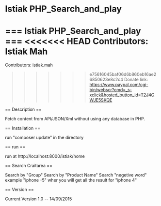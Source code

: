 Istiak PHP_Search_and_play
========

=== Istiak PHP_Search_and_play ===
<<<<<<< HEAD
Contributors: Istiak Mah
=======

Contributors: istiak.mah

>>>>>>> e75616045baf06d6b860eb16ae26850623e8c2c4
Donate link: https://www.paypal.com/cgi-bin/webscr?cmd=_s-xclick&hosted_button_id=T2J4GWJE5SKQE


== Description ==

Fetch content from API/JSON/Xml without using any database in PHP. 


== Installation ==

run "composer update" in the directory

== run ==

run at 
http://localhost:8000/istiak/home

== Search Craitarea ==

Search by "Group"
Search by "Product Name"
Search "negetive word" example "iphone -5" wher you will get all the result for "iphone 4"

== Version ==

Current Version 1.0 -- 14/09/2015

